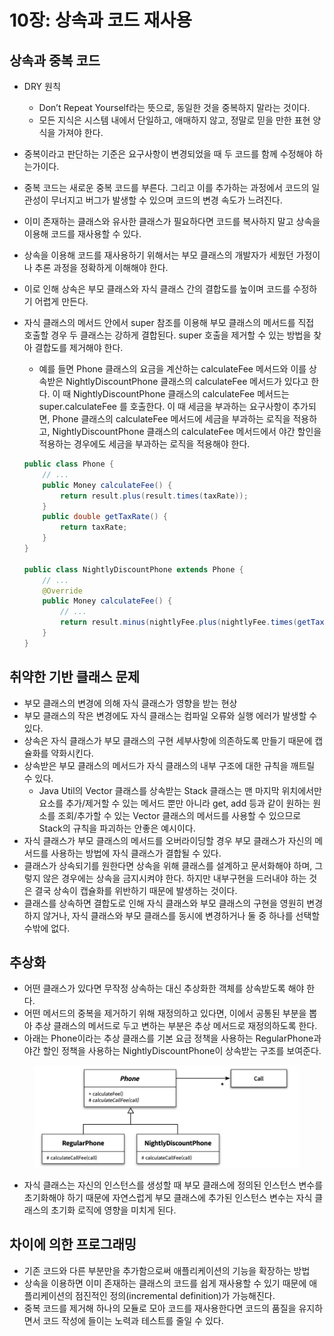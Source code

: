 # 10장: 상속과 코드 재사용

## 상속과 중복 코드

* DRY 원칙
  * Don’t Repeat Yourself라는 뜻으로, 동일한 것을 중복하지 말라는 것이다.
  * 모든 지식은 시스템 내에서 단일하고, 애매하지 않고, 정말로 믿을 만한 표현 양식을 가져야 한다.
* 중복이라고 판단하는 기준은 요구사항이 변경되었을 때 두 코드를 함께 수정해야 하는가이다.
* 중복 코드는 새로운 중복 코드를 부른다. 그리고 이를 추가하는 과정에서 코드의 일관성이 무너지고 버그가 발생할 수 있으며 코드의 변경 속도가 느려진다.
* 이미 존재하는 클래스와 유사한 클래스가 필요하다면 코드를 복사하지 말고 상속을 이용해 코드를 재사용할 수 있다.
* 상속을 이용해 코드를 재사용하기 위해서는 부모 클래스의 개발자가 세웠던 가정이나 추론 과정을 정확하게 이해해야 한다.
* 이로 인해 상속은 부모 클래스와 자식 클래스 간의 결합도를 높이며 코드를 수정하기 어렵게 만든다.
*   자식 클래스의 메서드 안에서 super 참조를 이용해 부모 클래스의 메서드를 직접 호출할 경우 두 클래스는 강하게 결합된다. super 호출을 제거할 수 있는 방법을 찾아 결합도를 제거해야 한다.

    * 예를 들면 Phone 클래스의 요금을 계산하는 calculateFee 메서드와 이를 상속받은 NightlyDiscountPhone 클래스의 calculateFee 메서드가 있다고 한다. 이 때 NightlyDiscountPhone 클래스의 calculateFee 메서드는 super.calculateFee 를 호출한다. 이 때 세금을 부과하는 요구사항이 추가되면, Phone 클래스의 calculateFee 메서드에 세금을 부과하는 로직을 적용하고, NightlyDiscountPhone 클래스의 calculateFee 메서드에서 야간 할인을 적용하는 경우에도 세금을 부과하는 로직을 적용해야 한다.

    ```java
    public class Phone {
    	// ...
    	public Money calculateFee() {
    		return result.plus(result.times(taxRate));
    	}
    	public double getTaxRate() {
    		return taxRate;
    	}
    }

    public class NightlyDiscountPhone extends Phone {
    	// ...
    	@Override
    	public Money calculateFee() {
    		// ...
    		return result.minus(nightlyFee.plus(nightlyFee.times(getTaxRate()))); 
    	}
    }
    ```

## 취약한 기반 클래스 문제

* 부모 클래스의 변경에 의해 자식 클래스가 영향을 받는 현상
* 부모 클래스의 작은 변경에도 자식 클래스는 컴파일 오류와 실행 에러가 발생할 수 있다.
* 상속은 자식 클래스가 부모 클래스의 구현 세부사항에 의존하도록 만들기 때문에 캡슐화를 약화시킨다.
* 상속받은 부모 클래스의 메서드가 자식 클래스의 내부 구조에 대한 규칙을 깨트릴 수 있다.
  * Java Util의 Vector 클래스를 상속받는 Stack 클래스는 맨 마지막 위치에서만 요소를 추가/제거할 수 있는 메서드 뿐만 아니라 get, add 등과 같이 원하는 원소를 조회/추가할 수 있는 Vector 클래스의 메서드를 사용할 수 있으므로 Stack의 규칙을 파괴하는 안좋은 예시이다.
* 자식 클래스가 부모 클래스의 메서드를 오버라이딩할 경우 부모 클래스가 자신의 메서드를 사용하는 방법에 자식 클래스가 결합될 수 있다.
* 클래스가 상속되기를 원한다면 상속을 위해 클래스를 설계하고 문서화해야 하며, 그렇지 않은 경우에는 상속을 금지시켜야 한다. 하지만 내부구현을 드러내야 하는 것은 결국 상속이 캡슐화를 위반하기 때문에 발생하는 것이다.
* 클래스를 상속하면 결합도로 인해 자식 클래스와 부모 클래스의 구현을 영원히 변경하지 않거나, 자식 클래스와 부모 클래스를 동시에 변경하거나 둘 중 하나를 선택할 수밖에 없다.

## 추상화

* 어떤 클래스가 있다면 무작정 상속하는 대신 추상화한 객체를 상속받도록 해야 한다.
* 어떤 메서드의 중복을 제거하기 위해 재정의하고 있다면, 이에서 공통된 부분을 뽑아 추상 클래스의 메서드로 두고 변하는 부분은 추상 메서드로 재정의하도록 한다.
* 아래는 Phone이라는 추상 클래스를 기본 요금 정책을 사용하는 RegularPhone과 야간 할인 정책을 사용하는 NightlyDiscountPhone이 상속받는 구조를 보여준다.

<figure><img src="../../.gitbook/assets/image (16).png" alt=""><figcaption></figcaption></figure>

* 자식 클래스는 자신의 인스턴스를 생성할 때 부모 클래스에 정의된 인스턴스 변수를 초기화해야 하기 때문에 자연스럽게 부모 클래스에 추가된 인스턴스 변수는 자식 클래스의 초기화 로직에 영향을 미치게 된다.

## 차이에 의한 프로그래밍

* 기존 코드와 다른 부분만을 추가함으로써 애플리케이션의 기능을 확장하는 방법
* 상속을 이용하면 이미 존재하는 클래스의 코드를 쉽게 재사용할 수 있기 때문에 애플리케이션의 점진적인 정의(incremental definition)가 가능해진다.
* 중복 코드를 제거해 하나의 모듈로 모아 코드를 재사용한다면 코드의 품질을 유지하면서 코드 작성에 들이는 노력과 테스트를 줄일 수 있다.
